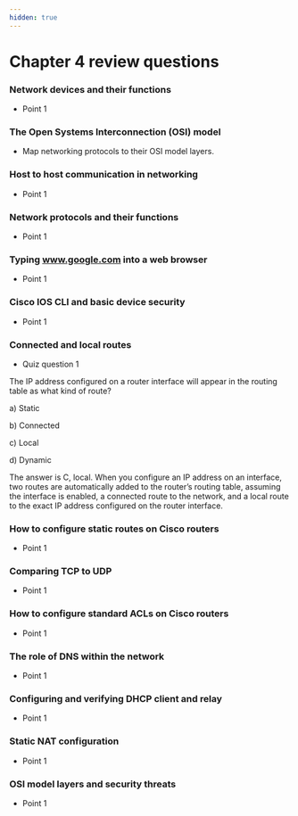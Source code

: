 ```yaml
---
hidden: true
---
```


# Chapter 4 review questions

### Network devices and their functions

* Point 1

### The Open Systems Interconnection (OSI) model

* Map networking protocols to their OSI model layers.

### Host to host communication in networking

* Point 1

### Network protocols and their functions

* Point 1

### Typing www.google.com into a web browser

* Point 1

### Cisco IOS CLI and basic device security

* Point 1

### Connected and local routes

* Quiz question 1

The IP address configured on a router interface will appear in the routing table as what kind of route?&#x20;

a) Static

b) Connected

c) Local

d) Dynamic

The answer is C, local. When you configure an IP address on an interface, two routes are automatically added to the router’s routing table, assuming the interface is enabled, a connected route to the network, and a local route to the exact IP address configured on the router interface.

### How to configure static routes on Cisco routers

* Point 1

### Comparing TCP to UDP

* Point 1

### How to configure standard ACLs on Cisco routers

* Point 1

### The role of DNS within the network

* Point 1

### Configuring and verifying DHCP client and relay

* Point 1

### Static NAT configuration

* Point 1

### OSI model layers and security threats

* Point 1
